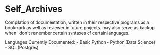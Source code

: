 # Self_Archives
Compilation of documentation, written in their respective programs as a bookmark as well as reviewer in future projects.
may also serve as backup when i don't remember certain syntaxes of certain languages.

Languages Currently Documented:
    - Basic Python
        - Python (Data Science)
    - SQL (Postgres)